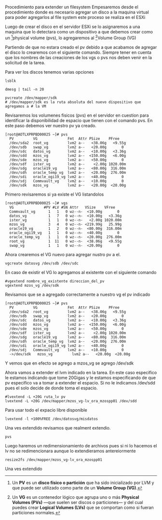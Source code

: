
Procedimiento para extender un filesystem
Empesaremos desde el procedimiento donde es necesario agregar un disco a la maquina virtual para poder agregarlos al file system este proceso se realiza en el ESXi

Luego de crear el disco en el servidor ESXi se lo asignaremos a una maquina que lo detectara como un dispositivo a que debemos crear como un [^2]physical volume (pvs), lo agregaremos al [^1]Volume Group (VG)

Partiendo de que no estara  creado el pv debido a que acabamos de agregar el disco lo crearemos con el siguiente comando. Siempre tener en cuenta que los nombres de las creaciones de los vgs o pvs nos deben venir en la solicitud de la tarea.

Para ver los discos tenemos varias opciones
```
lsblk

dmesg | tail -n 20
```

```
pvcreate /dev/mapper/sdk
# /dev/mapper/sdk es la ruta absoluta del nuevo dispositivo que agregamos a # la VM
```

Revisaremos los volumenes fisicos (pvs) en el servidor en cuestion para identificar la disponibilidad de espacio que tienen con el comando pvs. En este paso debemos ver nuestro pv ya creado.

```
[root@AOTLXPRPBD00025 ~]# pvs
  PV         VG              Fmt  Attr PSize    PFree
  /dev/sda2  root_vg         lvm2 a--   <38.06g   <9.55g
  /dev/sdb   swap_vg         lvm2 a--   <20.00g       0
  /dev/sdc   datos_vg        lvm2 a--   <10.00g   <3.36g
  /dev/sdd   mzos_vg         lvm2 a--  <150.00g   <6.00g
  /dev/sde   mzos_vg         lvm2 a--   <50.00g       0
  /dev/sdf   ister_vg        lvm2 a--    <2.00g 1020.00m
  /dev/sdg   oracle19_vg     lvm2 a--   <80.00g  316.00m
  /dev/sdh   oracle_temp_vg  lvm2 a--   <20.00g  276.00m
  /dev/sdi   oracle_ogi19_vg lvm2 a--   <40.00g       0
  /dev/sdj   Commvault_vg    lvm2 a--   <10.00g       0
  /dev/sdk   mzos_vg         lvm2 a--   <20.00g  <20.00g
```

Primero revisaremos si ya existe el VG listandolos
```
[root@AOTLXPRPBD00025 ~]# vgs
  VG              #PV #LV #SN Attr   VSize    VFree
  Commvault_vg      1   1   0 wz--n-  <10.00g       0
  datos_vg          1   7   0 wz--n-  <10.00g   <3.36g
  ister_vg          1   1   0 wz--n-   <2.00g 1020.00m
  mzos_vg           3   4   0 wz--n- <219.99g   25.99g
  oracle19_vg       1   2   0 wz--n-  <80.00g  316.00m
  oracle_ogi19_vg   1   1   0 wz--n-  <40.00g       0
  oracle_temp_vg    1   1   0 wz--n-  <20.00g  276.00m
  root_vg           1  11   0 wz--n-  <38.06g   <9.55g
  swap_vg           1   1   0 wz--n-  <20.00g       0
```

Ahora crearemos el VG nuevo para agregar nustro pv a el. 

```
vgcreate datosvg /dev/sdb /dev/sdc
```

En caso de existir el VG lo agregamos al existente con el siguiente comando

```
#vgextend nombre_vg_existente direccion_del_pv
vgextend mzos_vg /dev/sdk

```

Revisamos que se a agregado correctamente a nuestro vg el pv indicado
```
[root@AOTLXPRPBD00025 ~]# pvs
  PV         VG              Fmt  Attr PSize    PFree
  /dev/sda2  root_vg         lvm2 a--   <38.06g   <9.55g
  /dev/sdb   swap_vg         lvm2 a--   <20.00g       0
  /dev/sdc   datos_vg        lvm2 a--   <10.00g   <3.36g
  /dev/sdd   mzos_vg         lvm2 a--  <150.00g   <6.00g
  /dev/sde   mzos_vg         lvm2 a--   <50.00g       0
  /dev/sdf   ister_vg        lvm2 a--    <2.00g 1020.00m
  /dev/sdg   oracle19_vg     lvm2 a--   <80.00g  316.00m
  /dev/sdh   oracle_temp_vg  lvm2 a--   <20.00g  276.00m
  /dev/sdi   oracle_ogi19_vg lvm2 a--   <40.00g       0
  /dev/sdj   Commvault_vg    lvm2 a--   <10.00g       0
  ->/dev/sdk   mzos_vg         lvm2 a--   <20.00g  <20.00g
```

Y vemos que en efecto se agrego a mzos_vg se agrego /dev/sdk

Ahora vamos a extender el lvm indicado en la tarea. En este caso especifico le estamos indicando que tome 20Gigas y le estamos especificando de que pv especifico va a tomar a extender el espacio. Si no le indicamos /dev/sdd pues el solo decide de donde toma el espacio.

```
#lvextend -L +20G ruta_lv pv
lvextend -L +20G /dev/mapper/mzos_vg-lv_ora_mzospp01 /dev/sdd
```

Para usar todo el expacio libre disponible
```
lvextend -l +100%FREE /dev/datosvg/misdatos
```

Una ves extendido revisamos que realment extendio.
```
pvs
```

Luego haremos un redimensionamiento de archivos pues si ni lo hacemos el lv no se redimencionara aunque lo extendieramos antereiormente
```
resize2fs /dev/mapper/mzos_vg-lv_ora_mzospp01
```


Una ves extendido 
[^1]: Un **VG** es un contenedor lógico que agrupa uno o más **Physical Volumes (PVs)** —que suelen ser discos o particiones— y del cual puedes crear **Logical Volumes (LVs)** que se comportan como si fueran particiones normales.

[^2]: Un **PV** es un **disco físico o partición** que ha sido inicializado por LVM y que puede ser utilizado como parte de un **Volume Group (VG)**.
